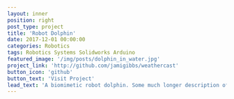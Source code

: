 ```yaml
---
layout: inner
position: right
post_type: project
title: 'Robot Dolphin'
date: 2017-12-01 00:00:00
categories: Robotics
tags: Robotics Systems Solidworks Arduino
featured_image: '/img/posts/dolphin_in_water.jpg'
project_link: 'http://github.com/jamigibbs/weathercast'
button_icon: 'github'
button_text: 'Visit Project'
lead_text: 'A biomimetic robot dolphin. Some much longer description of the robot and proejct just to see how this will look on the website and if it is absolutely ugly and needs to be changed in some way like an undercooked rack of meatballs with spaghetti sauce.'
---
```

